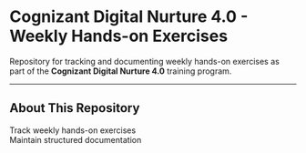 #  Cognizant Digital Nurture 4.0 - Weekly Hands-on Exercises

   Repository for tracking and documenting weekly hands-on exercises as part of the **Cognizant Digital Nurture 4.0** training program.

---

##  About This Repository


 Track weekly hands-on exercises  
 Maintain structured documentation   
